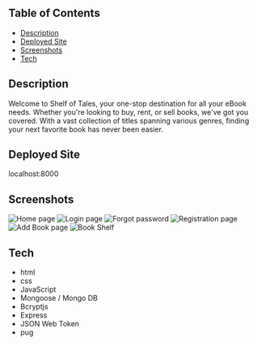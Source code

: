 ## Table of Contents
* [Description](#description)
* [Deployed Site](#deployed-site)
* [Screenshots](#screenshots)
* [Tech](#tech)


 ## Description
 Welcome to Shelf of Tales, your one-stop destination for all your eBook needs. Whether you're looking to buy, rent, or sell books, we've got you covered. With a vast collection of titles spanning various genres, finding your next favorite book has never been easier.

## Deployed Site
localhost:8000

## Screenshots
![Home page]()
![Login page]()
![Forgot password]()
![Registration page]()
![Add Book page]()
![Book Shelf]()

## Tech

* html
* css
* JavaScript
* Mongoose / Mongo DB
* Bcryptjs
* Express
* JSON Web Token
* pug


